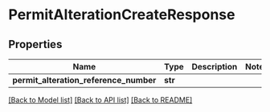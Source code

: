 # PermitAlterationCreateResponse

## Properties
Name | Type | Description | Notes
------------ | ------------- | ------------- | -------------
**permit_alteration_reference_number** | **str** |  | 

[[Back to Model list]](../README.md#documentation-for-models) [[Back to API list]](../README.md#documentation-for-api-endpoints) [[Back to README]](../README.md)


